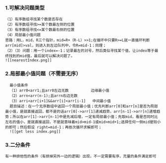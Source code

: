 ### 1.可解决问题类型
	（1）有序数组寻找某个数是否存在
	（2）有序数组寻找>=某个数最左侧的位置
	（3）有序数组寻找<=某个数最右侧的位置
	（4）局部最小值问题
	思路：用L，mid，R三个指针，mid=R+（R-L）>>1;在循环中只要R>=L就一直循环判断arr[mid]>val，则进入到左边队列中，令R=mid-1；同理；
	（2）（3）问题：用一个index=-1；记录最左的对号，然后类似寻找某个值，让index等于最终找到的mid值，最后就可以解决问题了。
	![[nearestIndex.png]]
### 2.局部最小值问题（不需要无序）
	  最小值条件
	  （1）arr0<arr1;且arr0左边无数          边缘最小值
	  （2）arrn<arr(n-1);且arrn右边无数
	  （3）arri<arr[i+1]&&arr[i]<arr[i-1]   中间最小值
	  题目描述：在一个无序数组中返回一个局部最小值；优先判断arr[0]和arr[n]是否为局部最小值，是就直接返回，都不是的话arr[0]->arr[1]递减趋势，arr[n-1]->arr[n]递增趋势；所以在arr[1]->arr[n-1]中是先减后增，一定有局部最小值；先取mid，看是否同时比左右的值小，是就直接返回，不是就意味着mid>mid-1或mid>mid+1;选择任何一侧mid是较小的即可；然后假设 right=mid-1；再依次循环求解即可；
	  ![[get less index.png]]
### 3.二分条件
	有一种排他性的条件（有排掉另外一边的逻辑）出现，不一定需要有序，充量的条件满足即可